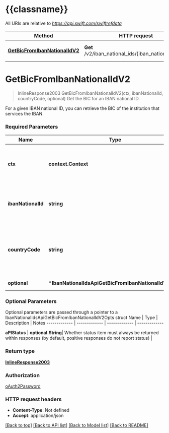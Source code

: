 # {{classname}}

All URIs are relative to *https://api.swift.com/swiftrefdata*

Method | HTTP request | Description
------------- | ------------- | -------------
[**GetBicFromIbanNationalIdV2**](IbanNationalIdsApi.md#GetBicFromIbanNationalIdV2) | **Get** /v2/iban_national_ids/{iban_national_id}/bic | Get the BIC for an IBAN national ID.

# **GetBicFromIbanNationalIdV2**
> InlineResponse2003 GetBicFromIbanNationalIdV2(ctx, ibanNationalId, countryCode, optional)
Get the BIC for an IBAN national ID.

For a given IBAN national ID, you can retrieve the BIC of the institution that services the IBAN.

### Required Parameters

Name | Type | Description  | Notes
------------- | ------------- | ------------- | -------------
 **ctx** | **context.Context** | context for authentication, logging, cancellation, deadlines, tracing, etc.
  **ibanNationalId** | **string**| IBAN national ID for which the corresponding BIC is requested | 
  **countryCode** | **string**| The 2-character ISO 3166-1 country code of the country that issued the IBAN National ID | 
 **optional** | ***IbanNationalIdsApiGetBicFromIbanNationalIdV2Opts** | optional parameters | nil if no parameters

### Optional Parameters
Optional parameters are passed through a pointer to a IbanNationalIdsApiGetBicFromIbanNationalIdV2Opts struct
Name | Type | Description  | Notes
------------- | ------------- | ------------- | -------------


 **aPIStatus** | **optional.String**| Whether status item must always be returned within responses (by default, positive responses do not report status) | 

### Return type

[**InlineResponse2003**](inline_response_200_3.md)

### Authorization

[oAuth2Password](../README.md#oAuth2Password)

### HTTP request headers

 - **Content-Type**: Not defined
 - **Accept**: application/json

[[Back to top]](#) [[Back to API list]](../README.md#documentation-for-api-endpoints) [[Back to Model list]](../README.md#documentation-for-models) [[Back to README]](../README.md)

